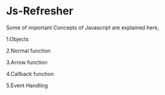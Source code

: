 # Js-Refresher
Some of important Concepts of Javascript are explained here,

1.Objects 

2.Normal function 

3.Arrow function 

4.Callback function 

5.Event Handling 
